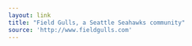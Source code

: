 ```yaml
---
layout: link
title: "Field Gulls, a Seattle Seahawks community"
source: 'http://www.fieldgulls.com'
---
```


